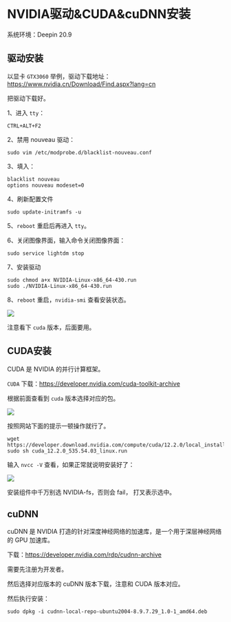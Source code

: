 # NVIDIA驱动&CUDA&cuDNN安装

系统环境：Deepin 20.9

## 驱动安装

以显卡 `GTX3060` 举例，驱动下载地址：https://www.nvidia.cn/Download/Find.aspx?lang=cn

把驱动下载好。

1、进入 `tty`：

```shell
CTRL+ALT+F2
```

2、禁用 nouveau 驱动：

```shell
sudo vim /etc/modprobe.d/blacklist-nouveau.conf
```

3、填入：

```shell
blacklist nouveau 
options nouveau modeset=0
```

4、刷新配置文件

```shell
sudo update-initramfs -u 
```

5、`reboot` 重启后再进入 `tty`。

6、关闭图像界面，输入命令关闭图像界面：

```shell
sudo service lightdm stop
```

7、安装驱动

```shell
sudo chmod a+x NVIDIA-Linux-x86_64-430.run
sudo ./NVIDIA-Linux-x86_64-430.run
```

8、`reboot` 重启，`nvidia-smi` 查看安装状态。

![](/nvidia_assets/1.png)

注意看下 `cuda` 版本，后面要用。

## CUDA安装

CUDA 是 NVIDIA 的并行计算框架。

`CUDA` 下载：https://developer.nvidia.com/cuda-toolkit-archive

根据前面查看到 `cuda` 版本选择对应的包。

![](/nvidia_assets/2.png)

按照网站下面的提示一顿操作就行了。

```shell
wget https://developer.download.nvidia.com/compute/cuda/12.2.0/local_installers/cuda_12.2.0_535.54.03_linux.run
sudo sh cuda_12.2.0_535.54.03_linux.run
```

输入 `nvcc -V` 查看，如果正常就说明安装好了：

![](/nvidia_assets/3.png)

安装组件中千万别选 NVIDIA-fs，否则会 fail， 打叉表示选中。

## cuDNN

cuDNN 是 NVIDIA 打造的针对深度神经网络的加速库，是一个用于深层神经网络的 GPU 加速库。

下载：https://developer.nvidia.com/rdp/cudnn-archive

需要先注册为开发者。

然后选择对应版本的 cuDNN 版本下载，注意和 CUDA 版本对应。

然后执行安装：

```shell
sudo dpkg -i cudnn-local-repo-ubuntu2004-8.9.7.29_1.0-1_amd64.deb
```



